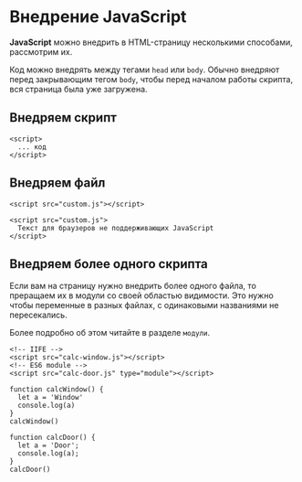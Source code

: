 # Внедрение JavaScript
**JavaScript** можно внедрить в HTML-страницу несколькими способами, рассмотрим их.

Код можно внедрять между тегами `head` или `body`. Обычно внедряют перед закрывающим тегом `body`, чтобы перед началом работы скрипта, вся страница была уже загружена.

## Внедряем скрипт

    <script>
      ... код
    </script>

## Внедряем файл

    <script src="custom.js"></script>

    <script src="custom.js">
      Текст для браузеров не поддерживающих JavaScript
    </script>

## Внедряем более одного скрипта
Если вам на страницу нужно внедрить более одного файла, то преращаем их в модули со своей областью видимости. Это нужно чтобы переменные в разных файлах, с одинаковыми названиями не пересекались.

Более подробно об этом читайте в разделе `модули`.

    <!-- IIFE -->
    <script src="calc-window.js"></script>
    <!-- ES6 module -->
    <script src="calc-door.js" type="module"></script>

    function calcWindow() {
      let a = 'Window'
      console.log(a)
    }
    calcWindow()

    function calcDoor() {
      let a = 'Door';
      console.log(a);
    }
    calcDoor()
